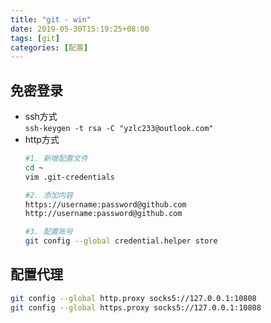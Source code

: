 ```yaml
---
title: "git - win"
date: 2019-05-30T15:19:25+08:00
tags: [git]
categories: [配置]
---
```


## 免密登录
- ssh方式  
`ssh-keygen -t rsa -C "yzlc233@outlook.com"`
- http方式
  ```bash
  #1. 新增配置文件
  cd ~
  vim .git-credentials

  #2. 添加内容
  https://username:password@github.com
  http://username:password@github.com

  #3. 配置账号
  git config --global credential.helper store
  ```

## 配置代理
```bash
git config --global http.proxy socks5://127.0.0.1:10808
git config --global https.proxy socks5://127.0.0.1:10808
```
